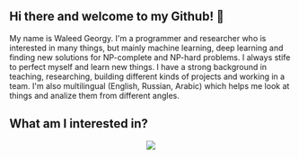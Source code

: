 ## Hi there and welcome to my Github! 👋
My name is Waleed Georgy. I'm a programmer and researcher who is interested in many things, but mainly machine learning, deep learning and finding new solutions for NP-complete and NP-hard problems. I always stife to perfect myself and learn new things. I have a strong background in teaching, researching, building different kinds of projects and working in a team. I'm also multilingual (English, Russian, Arabic) which helps me look at things and analize them from different angles.

## What am I interested in?
<p align="center">
  <a href="https://skillicons.dev">
    <img src="https://skillicons.dev/icons?i=py,pytorch,tensorflow,sklearn,css,html,php,git,github,java,mysql,sqlite,ps"/>
  </a>
</p>
